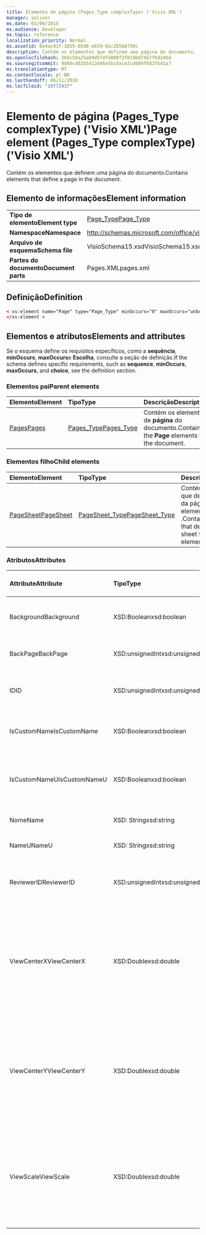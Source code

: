 ```yaml
---
title: Elemento de página (Pages_Type complexType) ('Visio XML')
manager: soliver
ms.date: 03/09/2015
ms.audience: Developer
ms.topic: reference
localization_priority: Normal
ms.assetid: 6e4ac41f-3855-05d8-e659-02c265b8750c
description: Contém os elementos que definem uma página do documento.
ms.openlocfilehash: 368c50a25a09d5f4fd808f3f019b074b7f6d246d
ms.sourcegitcommit: 9d60cd82b5413446e5bc8ace2cd689f683fb41a7
ms.translationtype: MT
ms.contentlocale: pt-BR
ms.lasthandoff: 06/11/2018
ms.locfileid: "19772437"
---
```

# <a name="page-element-pagestype-complextype-visio-xml"></a><span data-ttu-id="ccc66-103">Elemento de página (Pages_Type complexType) ('Visio XML')</span><span class="sxs-lookup"><span data-stu-id="ccc66-103">Page element (Pages_Type complexType) ('Visio XML')</span></span>

<span data-ttu-id="ccc66-104">Contém os elementos que definem uma página do documento.</span><span class="sxs-lookup"><span data-stu-id="ccc66-104">Contains elements that define a page in the document.</span></span>
  
## <a name="element-information"></a><span data-ttu-id="ccc66-105">Elemento de informações</span><span class="sxs-lookup"><span data-stu-id="ccc66-105">Element information</span></span>

|||
|:-----|:-----|
|<span data-ttu-id="ccc66-106">**Tipo de elemento**</span><span class="sxs-lookup"><span data-stu-id="ccc66-106">**Element type**</span></span> <br/> |[<span data-ttu-id="ccc66-107">Page_Type</span><span class="sxs-lookup"><span data-stu-id="ccc66-107">Page_Type</span></span>](page_type-complextypevisio-xml.md) <br/> |
|<span data-ttu-id="ccc66-108">**Namespace**</span><span class="sxs-lookup"><span data-stu-id="ccc66-108">**Namespace**</span></span> <br/> |http://schemas.microsoft.com/office/visio/2012/main  <br/> |
|<span data-ttu-id="ccc66-109">**Arquivo de esquema**</span><span class="sxs-lookup"><span data-stu-id="ccc66-109">**Schema file**</span></span> <br/> |<span data-ttu-id="ccc66-110">VisioSchema15.xsd</span><span class="sxs-lookup"><span data-stu-id="ccc66-110">VisioSchema15.xsd</span></span>  <br/> |
|<span data-ttu-id="ccc66-111">**Partes do documento**</span><span class="sxs-lookup"><span data-stu-id="ccc66-111">**Document parts**</span></span> <br/> |<span data-ttu-id="ccc66-112">Pages.XML</span><span class="sxs-lookup"><span data-stu-id="ccc66-112">pages.xml</span></span>  <br/> |
   
## <a name="definition"></a><span data-ttu-id="ccc66-113">Definição</span><span class="sxs-lookup"><span data-stu-id="ccc66-113">Definition</span></span>

```XML
< xs:element name="Page" type="Page_Type" minOccurs="0" maxOccurs="unbounded" >
</xs:element >
```

## <a name="elements-and-attributes"></a><span data-ttu-id="ccc66-114">Elementos e atributos</span><span class="sxs-lookup"><span data-stu-id="ccc66-114">Elements and attributes</span></span>

<span data-ttu-id="ccc66-115">Se o esquema define os requisitos específicos, como a **sequência**, **minOccurs**, **maxOccurs**e **Escolha**, consulte a seção de definição.</span><span class="sxs-lookup"><span data-stu-id="ccc66-115">If the schema defines specific requirements, such as **sequence**, **minOccurs**, **maxOccurs**, and **choice**, see the definition section.</span></span> 
  
### <a name="parent-elements"></a><span data-ttu-id="ccc66-116">Elementos pai</span><span class="sxs-lookup"><span data-stu-id="ccc66-116">Parent elements</span></span>

|<span data-ttu-id="ccc66-117">**Elemento**</span><span class="sxs-lookup"><span data-stu-id="ccc66-117">**Element**</span></span>|<span data-ttu-id="ccc66-118">**Tipo**</span><span class="sxs-lookup"><span data-stu-id="ccc66-118">**Type**</span></span>|<span data-ttu-id="ccc66-119">**Descrição**</span><span class="sxs-lookup"><span data-stu-id="ccc66-119">**Description**</span></span>|
|:-----|:-----|:-----|
|[<span data-ttu-id="ccc66-120">Pages</span><span class="sxs-lookup"><span data-stu-id="ccc66-120">Pages</span></span>](pages-elementvisio-xml.md) <br/> |[<span data-ttu-id="ccc66-121">Pages_Type</span><span class="sxs-lookup"><span data-stu-id="ccc66-121">Pages_Type</span></span>](pages_type-complextypevisio-xml.md) <br/> |<span data-ttu-id="ccc66-122">Contém os elementos de **página** do documento.</span><span class="sxs-lookup"><span data-stu-id="ccc66-122">Contains the **Page** elements for the document.</span></span>  <br/> |
   
### <a name="child-elements"></a><span data-ttu-id="ccc66-123">Elementos filho</span><span class="sxs-lookup"><span data-stu-id="ccc66-123">Child elements</span></span>

|<span data-ttu-id="ccc66-124">**Elemento**</span><span class="sxs-lookup"><span data-stu-id="ccc66-124">**Element**</span></span>|<span data-ttu-id="ccc66-125">**Tipo**</span><span class="sxs-lookup"><span data-stu-id="ccc66-125">**Type**</span></span>|<span data-ttu-id="ccc66-126">**Descrição**</span><span class="sxs-lookup"><span data-stu-id="ccc66-126">**Description**</span></span>|
|:-----|:-----|:-----|
|[<span data-ttu-id="ccc66-127">PageSheet</span><span class="sxs-lookup"><span data-stu-id="ccc66-127">PageSheet</span></span>](pagesheet-element-page_type-complextypevisio-xml.md) <br/> |[<span data-ttu-id="ccc66-128">PageSheet_Type</span><span class="sxs-lookup"><span data-stu-id="ccc66-128">PageSheet_Type</span></span>](pagesheet_type-complextypevisio-xml.md) <br/> |<span data-ttu-id="ccc66-129">Contém os elementos que definem a folha da página para um elemento de **página** .</span><span class="sxs-lookup"><span data-stu-id="ccc66-129">Contains elements that define the page sheet for a **Page** element.</span></span>  <br/> |
   
### <a name="attributes"></a><span data-ttu-id="ccc66-130">Atributos</span><span class="sxs-lookup"><span data-stu-id="ccc66-130">Attributes</span></span>

|<span data-ttu-id="ccc66-131">**Attribute**</span><span class="sxs-lookup"><span data-stu-id="ccc66-131">**Attribute**</span></span>|<span data-ttu-id="ccc66-132">**Tipo**</span><span class="sxs-lookup"><span data-stu-id="ccc66-132">**Type**</span></span>|<span data-ttu-id="ccc66-133">**Obrigatório**</span><span class="sxs-lookup"><span data-stu-id="ccc66-133">**Required**</span></span>|<span data-ttu-id="ccc66-134">**Descrição**</span><span class="sxs-lookup"><span data-stu-id="ccc66-134">**Description**</span></span>|<span data-ttu-id="ccc66-135">**Valores possíveis**</span><span class="sxs-lookup"><span data-stu-id="ccc66-135">**Possible values**</span></span>|
|:-----|:-----|:-----|:-----|:-----|
|<span data-ttu-id="ccc66-136">Background</span><span class="sxs-lookup"><span data-stu-id="ccc66-136">Background</span></span>  <br/> |<span data-ttu-id="ccc66-137">XSD:Boolean</span><span class="sxs-lookup"><span data-stu-id="ccc66-137">xsd:boolean</span></span>  <br/> |<span data-ttu-id="ccc66-138">opcional</span><span class="sxs-lookup"><span data-stu-id="ccc66-138">optional</span></span>  <br/> |<span data-ttu-id="ccc66-139">Um sinalizador que indica se a página é uma página de plano de fundo.</span><span class="sxs-lookup"><span data-stu-id="ccc66-139">A flag indicating if the page is a background page.</span></span>  <br/> |<span data-ttu-id="ccc66-140">Valores do tipo xsd:boolean.</span><span class="sxs-lookup"><span data-stu-id="ccc66-140">Values of the xsd:boolean type.</span></span>  <br/> |
|<span data-ttu-id="ccc66-141">BackPage</span><span class="sxs-lookup"><span data-stu-id="ccc66-141">BackPage</span></span>  <br/> |<span data-ttu-id="ccc66-142">XSD:unsignedInt</span><span class="sxs-lookup"><span data-stu-id="ccc66-142">xsd:unsignedInt</span></span>  <br/> |<span data-ttu-id="ccc66-143">opcional</span><span class="sxs-lookup"><span data-stu-id="ccc66-143">optional</span></span>  <br/> |<span data-ttu-id="ccc66-144">A identificação da página de plano de fundo nesta página.</span><span class="sxs-lookup"><span data-stu-id="ccc66-144">The ID of this page's background page.</span></span>  <br/> |<span data-ttu-id="ccc66-145">Valores do tipo xsd:unsignedInt.</span><span class="sxs-lookup"><span data-stu-id="ccc66-145">Values of the xsd:unsignedInt type.</span></span>  <br/> |
|<span data-ttu-id="ccc66-146">ID</span><span class="sxs-lookup"><span data-stu-id="ccc66-146">ID</span></span>  <br/> |<span data-ttu-id="ccc66-147">XSD:unsignedInt</span><span class="sxs-lookup"><span data-stu-id="ccc66-147">xsd:unsignedInt</span></span>  <br/> |<span data-ttu-id="ccc66-148">obrigatório</span><span class="sxs-lookup"><span data-stu-id="ccc66-148">required</span></span>  <br/> |<span data-ttu-id="ccc66-149">A ID exclusiva do elemento dentro de seu elemento pai.</span><span class="sxs-lookup"><span data-stu-id="ccc66-149">The unique ID of the element within its parent element.</span></span>  <br/> |<span data-ttu-id="ccc66-150">Valores do tipo xsd:unsignedInt.</span><span class="sxs-lookup"><span data-stu-id="ccc66-150">Values of the xsd:unsignedInt type.</span></span>  <br/> |
|<span data-ttu-id="ccc66-151">IsCustomName</span><span class="sxs-lookup"><span data-stu-id="ccc66-151">IsCustomName</span></span>  <br/> |<span data-ttu-id="ccc66-152">XSD:Boolean</span><span class="sxs-lookup"><span data-stu-id="ccc66-152">xsd:boolean</span></span>  <br/> |<span data-ttu-id="ccc66-153">opcional</span><span class="sxs-lookup"><span data-stu-id="ccc66-153">optional</span></span>  <br/> |<span data-ttu-id="ccc66-154">Indica se o nome tiver sido personalizado pelo usuário.</span><span class="sxs-lookup"><span data-stu-id="ccc66-154">Indicates whether the name has been customized by the user.</span></span>  <br/> |<span data-ttu-id="ccc66-155">Valores do tipo xsd:Boolean.</span><span class="sxs-lookup"><span data-stu-id="ccc66-155">Values of the xsd:Boolean type.</span></span>  <br/> |
|<span data-ttu-id="ccc66-156">IsCustomNameU</span><span class="sxs-lookup"><span data-stu-id="ccc66-156">IsCustomNameU</span></span>  <br/> |<span data-ttu-id="ccc66-157">XSD:Boolean</span><span class="sxs-lookup"><span data-stu-id="ccc66-157">xsd:boolean</span></span>  <br/> |<span data-ttu-id="ccc66-158">opcional</span><span class="sxs-lookup"><span data-stu-id="ccc66-158">optional</span></span>  <br/> |<span data-ttu-id="ccc66-159">Indica se o nome universal foi personalizado pelo usuário.</span><span class="sxs-lookup"><span data-stu-id="ccc66-159">Indicates whether the universal name has been customized by the user.</span></span>  <br/> |<span data-ttu-id="ccc66-160">Valores do tipo xsd:Boolean.</span><span class="sxs-lookup"><span data-stu-id="ccc66-160">Values of the xsd:Boolean type.</span></span>  <br/> |
|<span data-ttu-id="ccc66-161">Nome</span><span class="sxs-lookup"><span data-stu-id="ccc66-161">Name</span></span>  <br/> |<span data-ttu-id="ccc66-162">XSD: String</span><span class="sxs-lookup"><span data-stu-id="ccc66-162">xsd:string</span></span>  <br/> |<span data-ttu-id="ccc66-163">opcional</span><span class="sxs-lookup"><span data-stu-id="ccc66-163">optional</span></span>  <br/> |<span data-ttu-id="ccc66-164">O nome do elemento.</span><span class="sxs-lookup"><span data-stu-id="ccc66-164">The name of the element.</span></span>  <br/> |<span data-ttu-id="ccc66-165">Valores do tipo xsd: String.</span><span class="sxs-lookup"><span data-stu-id="ccc66-165">Values of the xsd:string type.</span></span>  <br/> |
|<span data-ttu-id="ccc66-166">NameU</span><span class="sxs-lookup"><span data-stu-id="ccc66-166">NameU</span></span>  <br/> |<span data-ttu-id="ccc66-167">XSD: String</span><span class="sxs-lookup"><span data-stu-id="ccc66-167">xsd:string</span></span>  <br/> |<span data-ttu-id="ccc66-168">opcional</span><span class="sxs-lookup"><span data-stu-id="ccc66-168">optional</span></span>  <br/> |<span data-ttu-id="ccc66-169">O nome universal do elemento.</span><span class="sxs-lookup"><span data-stu-id="ccc66-169">The universal name of the element.</span></span>  <br/> |<span data-ttu-id="ccc66-170">Valores do tipo xsd: String.</span><span class="sxs-lookup"><span data-stu-id="ccc66-170">Values of the xsd:string type.</span></span>  <br/> |
|<span data-ttu-id="ccc66-171">ReviewerID</span><span class="sxs-lookup"><span data-stu-id="ccc66-171">ReviewerID</span></span>  <br/> |<span data-ttu-id="ccc66-172">XSD:unsignedInt</span><span class="sxs-lookup"><span data-stu-id="ccc66-172">xsd:unsignedInt</span></span>  <br/> |<span data-ttu-id="ccc66-173">opcional</span><span class="sxs-lookup"><span data-stu-id="ccc66-173">optional</span></span>  <br/> |<span data-ttu-id="ccc66-174">A identificação do revisor associado com sobreposição de marcação.</span><span class="sxs-lookup"><span data-stu-id="ccc66-174">The ID of the reviewer associated with the markup overlay.</span></span>  <br/> |<span data-ttu-id="ccc66-175">Valores do tipo xsd:unsignedInt.</span><span class="sxs-lookup"><span data-stu-id="ccc66-175">Values of the xsd:unsignedInt type.</span></span>  <br/> |
|<span data-ttu-id="ccc66-176">ViewCenterX</span><span class="sxs-lookup"><span data-stu-id="ccc66-176">ViewCenterX</span></span>  <br/> |<span data-ttu-id="ccc66-177">XSD:Double</span><span class="sxs-lookup"><span data-stu-id="ccc66-177">xsd:double</span></span>  <br/> |<span data-ttu-id="ccc66-178">opcional</span><span class="sxs-lookup"><span data-stu-id="ccc66-178">optional</span></span>  <br/> |<span data-ttu-id="ccc66-179">**ViewCenterX** e **ViewCenterY** especificam um ponto central em uma página que um novo modo de exibição (janela) pressupõe quando ele é aberto inicialmente.</span><span class="sxs-lookup"><span data-stu-id="ccc66-179">**ViewCenterX** and **ViewCenterY** specify a center point on a page that a new view (window) assumes when it is opened initially.</span></span>  <br/> |<span data-ttu-id="ccc66-180">Valores do tipo xsd:double.</span><span class="sxs-lookup"><span data-stu-id="ccc66-180">Values of the xsd:double type.</span></span>  <br/> |
|<span data-ttu-id="ccc66-181">ViewCenterY</span><span class="sxs-lookup"><span data-stu-id="ccc66-181">ViewCenterY</span></span>  <br/> |<span data-ttu-id="ccc66-182">XSD:Double</span><span class="sxs-lookup"><span data-stu-id="ccc66-182">xsd:double</span></span>  <br/> |<span data-ttu-id="ccc66-183">opcional</span><span class="sxs-lookup"><span data-stu-id="ccc66-183">optional</span></span>  <br/> |<span data-ttu-id="ccc66-184">**ViewCenterX** e **ViewCenterY** especificam um ponto central em uma página que um novo modo de exibição (janela) pressupõe quando ele é aberto inicialmente.</span><span class="sxs-lookup"><span data-stu-id="ccc66-184">**ViewCenterX** and **ViewCenterY** specify a center point on a page that a new view (window) assumes when it is opened initially.</span></span>  <br/> |<span data-ttu-id="ccc66-185">Valores do tipo xsd:double.</span><span class="sxs-lookup"><span data-stu-id="ccc66-185">Values of the xsd:double type.</span></span>  <br/> |
|<span data-ttu-id="ccc66-186">ViewScale</span><span class="sxs-lookup"><span data-stu-id="ccc66-186">ViewScale</span></span>  <br/> |<span data-ttu-id="ccc66-187">XSD:Double</span><span class="sxs-lookup"><span data-stu-id="ccc66-187">xsd:double</span></span>  <br/> |<span data-ttu-id="ccc66-188">opcional</span><span class="sxs-lookup"><span data-stu-id="ccc66-188">optional</span></span>  <br/> |<span data-ttu-id="ccc66-189">O fator de ampliação padrão para usar quando uma nova exibição (janela) da página é aberta.</span><span class="sxs-lookup"><span data-stu-id="ccc66-189">The default magnification factor to use when a new view (window) of the page is opened.</span></span> <span data-ttu-id="ccc66-190">Por exemplo, 1 = 100%; 1,5 = 150% e assim por diante.</span><span class="sxs-lookup"><span data-stu-id="ccc66-190">For example, 1 = 100%; 1.5 = 150%, and so on.</span></span>  <br/> |<span data-ttu-id="ccc66-191">Valores do tipo xsd:double.</span><span class="sxs-lookup"><span data-stu-id="ccc66-191">Values of the xsd:double type.</span></span>  <br/> |
   

